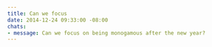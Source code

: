```yaml
---
title: Can we focus
date: 2014-12-24 09:33:00 -08:00
chats:
- message: Can we focus on being monogamous after the new year?
---
```



